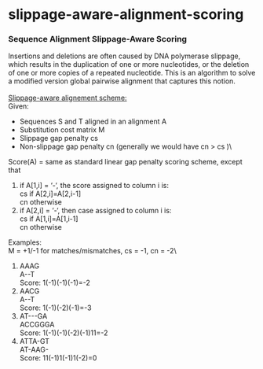 # slippage-aware-alignment-scoring
### Sequence Alignment Slippage-Aware Scoring
Insertions and deletions are often caused by DNA polymerase slippage, which results in the 
duplication of one or more nucleotides, or the deletion of one or more copies of a repeated 
nucleotide. This is an algorithm to solve a modified version global pairwise alignment that 
captures this notion.\
\
<ins>Slippage-aware alignement scheme:</ins>\
Given:
- Sequences S and T aligned in an alignment A
- Substitution cost matrix M
- Slippage gap penalty cs
- Non-slippage gap penalty cn (generally we would have cn > cs )\
  
Score(A) = same as standard linear gap penalty scoring scheme, except that 
1. if A[1,i] = ‘-‘, the score assigned to column i is:\
cs if A[2,i]=A[2,i-1]\
cn otherwise
2. if A[2,i] = ‘-‘, then case assigned to column i is:\
cs if A[1,i]=A[1,i-1]\
cn otherwise

Examples:\
M = +1/-1 for matches/mismatches, cs = -1, cn = -2\
1. AAAG\
   A--T\
   Score: 1(-1)(-1)(-1)=-2
2. AACG\
   A--T\
   Score: 1(-1)(-2)(-1)=-3
3. AT---GA\
   ACCGGGA\
   Score: 1(-1)(-1)(-2)(-1)11=-2
4. ATTA-GT\
   AT-AAG-\
   Score: 11(-1)1(-1)1(-2)=0

 
